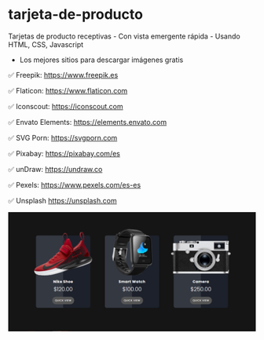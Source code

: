 # tarjeta-de-producto
Tarjetas de producto receptivas - Con vista emergente rápida - Usando HTML, CSS, Javascript

- Los mejores sitios para descargar imágenes gratis

✅ Freepik: https://www.freepik.es

✅ Flaticon: https://www.flaticon.com

✅ Iconscout: https://iconscout.com

✅ Envato Elements: https://elements.envato.com

✅ SVG Porn: https://svgporn.com

✅ Pixabay: https://pixabay.com/es

✅ unDraw: https://undraw.co

✅ Pexels: https://www.pexels.com/es-es

✅ Unsplash https://unsplash.com


![](https://github.com/elmergustavo/tarjeta-de-producto/blob/master/img.PNG)
